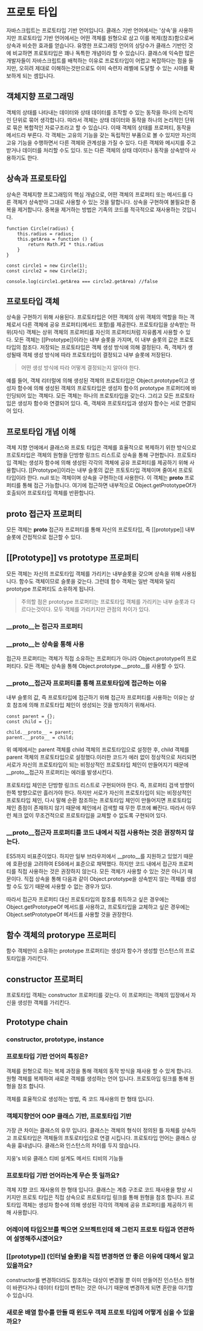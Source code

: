 # 프로토 타입

자바스크립트는 프로토타입 기반 언어입니다. 클래스 기반 언어에서는 '상속'을 사용하지만 프로토타입 기반 언어에서는 어떤 객체를 원형으로 삼고 이를 복제(참조)함으로써 상속과 비슷한 효과를 얻습니다. 유명한 프로그래밍 언어의 상당수가 클래스 기반인 것에 비교하면 프로토타입은 꽤나 독특한 개념이라 할 수 있습니다. 클래스에 익숙한 많은 개발자들이 자바스크립트를 배척하는 이유로 프로토타입이 어렵고 복잡하다는 점을 들지만, 오히려 제대로 이해하는것만으로도 이미 숙련자 레벨에 도달할 수 있는 시야를 확보하게 되는 셈입니다. 

## 객체지향 프로그래밍
객체의 상태를 나타내는 데이터와 상태 데이터를 조작할 수 있는 동작을 하나의 논리적인 단위로 묶어 생각합니다. 따라서 객체는 상태 데이터와 동작을 하나의 논리적인 단위로 묶은 복합적인 자료구조라고 할 수 있습니다. 이때 객체의 상태를 프로퍼티, 동작을 메서드라 부른다.
각 객체는 고유의 기능을 갖는 독립적인 부품으로 볼 수 있지만 자신의 고유 기능을 수행하면서 다른 객체와 관계성을 가질 수 있다. 다른 객체와 메시지를 주고받거나 데이터를 처리할 수도 있다. 또는 다른 객체의 상태 데이터나 동작을 상속받아 사용하기도 한다.

## 상속과 프로토타입
상속은 객체지향 프로그래밍의 핵심 개념으로, 어떤 객체의 프로퍼티 또는 메서드를 다른 객체가 상속받아 그대로 사용할 수 있는 것을 말합니다.
상속을 구현하여 불필요한 중복을 제거합니다. 중복을 제거하는 방법은 기족의 코드를 적극적으로 재사용하는 것입니다. 
```
function Circle(radius) {
    this.radius = radius;
    this.getArea = function () {
        return Math.PI * this.radius
    }
}

const circle1 = new Circle(1);
const circle2 = new Circle(2);

console.log(circle1.getArea === circle2.getArea) //false
```

## 프로토타입 객체
상속을 구현하기 위해 사용된다. 프로토타입은 어떤 객체의 상위 객체의 역할을 하는 객체로서 다른 객체에 공유 프로퍼티(메서드 포함)를 제공한다. 프로토타입을 상속받는 하위(자식) 객체는 상위 객체의 프로퍼티를 자신의 프로퍼티처럼 자유롭게 사용할 수 있다. 모든 객체는 [[Prototype]]이라는 내부 슬롯을 가지며, 이 내부 슬롯의 값은 프로토타입의 참조다. 저장되는 프로토타입은 객체 생성 방식에 의해 결정된다. 즉, 객체가 생성될때 객체 생성 방식에 따라 프로토타입이 결정되고 내부 슬롯에 저장된다.
> 어떤 생성 방식에 따라 어떻게 결정되는지 알아야 한다.

예를 들어, 객체 리터럴에 의해 생성된 객체의 프로토타입은 Object.prototype이고 생성자 함수에 의해 생성된 객체의 프로토타입은 생성자 함수의 prototype 프로퍼티에 바인딩되어 있는 객체다. 모든 객체는 하나의 프로토타입을 갖는다. 그리고 모든 프로토타입은 생성자 함수와 연결되어 있다. 즉, 객체와 프로토타입과 생성자 함수는 서로 연결되어 있다.


## 프로토타입 개념 이해
객체 지향 언에에서 클래스와 프로토 타입은 객체를 효율적으로 복제하기 위한 방식으로 프로토타입은 객체의 원형을 단방향 링크드 리스트로 상속을 통해 구현합니다. 프로토타입 객체는 생성자 함수에 의해 생성된 각각의 객체에 공유 프로퍼티를 제공하기 위해 사용합니다. [[Prototype]]이라는 내부 슬롯의 값은 프토토타입 객체이며 줄여서 프로토타입이라 한다. null 또는 객체이며 상속을 구현하는데 사용한다. 이 객체는 __proto__ 프로퍼티를 통해 접근 가능합니다. 여기에 접근하면 내부적으로 Object.getPrototypeOf가 호출되어 프로토타입 객체를 반환합니다.

## __proto__ 접근자 프로퍼티
모든 객체는 __proto__ 접근자 프로퍼티를 통해 자신의 프로토타입, 즉 [[prototype]] 내부 슬롯에 간접적으로 접근할 수 있다. 


## [[Prototype]] vs prototype 프로퍼티
모든 객체는 자신의 프로토타입 객체를 가리키는 내부슬롯을 갖으며 상속을 위해 사용됩니다. 함수도 객체이므로 슬롯을 갖는다. 그런데 함수 객체는 일반 객체와 달리 prototype 프로퍼티도 소유하게 됩니다.

>주의할 점은 prototype 프로퍼티는 프로토타입 객체를 가리키는 내부 슬롯과 다르다는것이다. 모두 객체를 가리키지만 관점의 차이가 있다. 

### __proto__는 접근자 프로퍼티
### __proto__는 상속을 통해 사용
접근자 프로퍼티는 객체가 직접 소유하는 프로퍼티가 아니라 Object.prototype의 프로퍼티다. 모든 객체는 상속을 통해 Object.prototype.__proto__를 사용할 수 있다.
### __proto__접근자 프로퍼티를 통해 프로토타입에 접근하는 이유
내부 슬롯의 값, 즉 프로토타입에 접근하기 위해 접근자 프로퍼티를 사용하는 이유는 상호 참조에 의해 프로토타입 체인이 생성되는 것을 방지하기 위해서다.
```
const parent = {};
const child = {};

child.__proto__ = parent;
parent.__proto__ = child;
```
위 예제에서는 parent 객체를 child 객체의 프로토타입으로 설정한 후, child 객체를 parent 객체의 프로토타입으로 설정했다.이러한 코드가 에러 없이 정상적으로 처리되면 서로가 자신의 프로토타입이 되는 비정상적인 프로토타입 체인이 만들어지기 때문에 __proto__접근자 프로퍼티는 에러를 발생시킨다.

프로토타입 체인은 단방향 링크드 리스트로 구현되어야 한다. 즉, 프로퍼티 검색 방향이 한쪽 방향으로만 흘러가야 한다. 하지만 서로가 자신의 프로토타입이 되는 비정상적인 프로토타입 체인, 다시 말해 순환 참조하는 프로토타입 체인이 만들어지면 프로토타입 체인 종점이 존재하지 않기 때문에 체인에서 검색할 때 무한 루프에 빠진다. 따라서 아무런 체크 없이 무조건적으로 프로토타입을 교체할 수 없도록 구현되어 있다.

### __proto__접근자 프로퍼티를 코드 내에서 직접 사용하는 것은 권장하지 않는다.
ES5까지 비표준이었다. 하지만 일부 브라우저에서 __proto__를 지원하고 있었기 때문에 호환성을 고려하여 ES6에서 표준으로 채택했다. 하지만 코드 내에서 접근자 프로퍼티를 직접 사용하는 것은 권장하지 않는다. 모든 객체가 사용할 수 있는 것은 아니기 때문이다. 직접 상속을 통해 다음과 같이 Object.prototype을 상속받지 않는 객체를 생성할 수도 있기 때문에 사용할 수 없는 경우가 있다.

따라서 접근자 프로퍼티 대신 프로토타입의 참조를 취득하고 싶은 경우에는 Object.getPrototypeOf 메서드를 사용하고, 프로토타입을 교체하고 싶은 경우에는 Object.setPrototypeOf 메서드를 사용할 것을 권장한다.

## 함수 객체의 protorype 프로퍼티
함수 객체만이 소유하는 prototype 프로퍼티는 생성자 함수가 생성할 인스턴스의 프로토타입을 가리킨다.

## constructor 프로퍼티
프로토타입 객체는 constructor 프로퍼티를 갖는다. 이 프로퍼티는 객체의 입장에서 자신을 생성한 객체를 가리킨다.

## Prototype chain



### constructor, prototype, instance

### 프로토타입 기반 언어의 특징은?
객체를 원형으로 하는 복제 과정을 통해 객체의 동작 방식을 재사용 할 수 있게 합니다. 원형 객체를 복제하여 새로운 객체를 생성하는 언어 입니다. 프로토아입 링크를 통해 원형을 참조 합니다.

객체를 효율적으로 생성하는 방법, 즉 코드 재사용의 한 형태 입니다.



### 객체지향언어 OOP 클래스 기반, 프로토타입 기반
가장 큰 차이는 클래스의 유무 입니다. 클래스는 객체의 형식이 정의된 틀 자체를 상속하고 프로토타입은 객체들의 프토로타입으로 연결 시킵니다. 
프로토타입 언어는 클래스 상속을 흉내냅니다. 클래스와 인스턴스의 차이를 두지 않습니다.

지웅's 비유
클래스 티비 설계도
메서드 티비의 기능들

### 프로토타입 기반 언어라는게 무슨 뜻 일까요?
객체 지향 코드 재사용의 한 형태 입니다. 클래스는 계층 구조로 코드 재사용을 향상 시키지만 프로토 타입은 직접 상속으로 프로토타입 링크를 통해 원형을 참조 합니다. 프로토타입 객체는 생성자 함수에 의해 생성된 각각의 객체에 공유 프로퍼티를 제공하기 위해 사용합니다.

### 어레이에 타입오브를 찍으면 오브젝트인데 왜 그런지 프로토 타입과 연관하여 설명해주시겠어요?

### [[prototype]] (인터널 슬롯)을 직접 변경하면 안 좋은 이유에 대해서 알고 있을까요?
constructor를 변경하더라도 참조하는 대상이 변경될 뿐 이미 만들어진 인스턴스 원형이 바뀐다거나 데이터 타입이 변하는 것은 아니기 때문에 변경하게 되면 혼란을 야기할 수 있습니다.


### 새로운 배열 함수를 만들 때 윈도우 객체 프로토 타입에 어떻게 심을 수 있을까요?